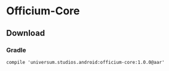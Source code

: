Officium-Core
===============

## Download ##

### Gradle ###

    compile 'universum.studios.android:officium-core:1.0.0@aar'
